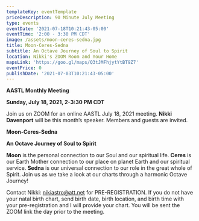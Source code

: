 ```yaml
---
templateKey: eventTemplate
priceDescription: 90 Minute July Meeting
type: events
eventDate: '2021-07-18T10:21:43-05:00'
eventTime: '2:00 - 3:30 PM CDT'
image: /assets/moon-ceres-sedna.jpg
title: Moon-Ceres-Sedna
subtitle: An Octave Journey of Soul to Spirit
location: Nikki's ZOOM Room and Your Home
mapsLink: 'https://goo.gl/maps/Q3tJMFhjytYtBT9Z7'
eventPrice: 0
publishDate: '2021-07-03T10:21:43-05:00'
---
```

**AASTL Monthly Meeting**

**Sunday, July 18, 2021, 2-3:30 PM CDT**

Join us on ZOOM for an online AASTL July 18, 2021 meeting.  **Nikki Davenport** will be this month’s speaker.  Members and guests are invited.  

**Moon-Ceres-Sedna**

**An Octave Journey of Soul to Spirit**

**Moon** is the personal connection to our Soul and our spiritual life.  **Ceres** is our Earth Mother connection to our place on planet Earth and our spiritual service.  **Sedna** is our universal connection to our role in the great whole of Spirit.  Join us as we take a look at our charts through a harmonic Octave Journey!

Contact Nikki: nikiastro@att.net for PRE-REGISTRATION.  If you do not have your natal birth chart, send birth date, birth location, and birth time with your pre-registration and I will provide your chart.  You will be sent the ZOOM link the day prior to the meeting.
